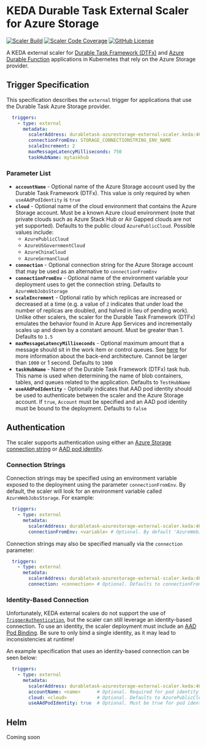 # KEDA Durable Task External Scaler for Azure Storage
[![Scaler Build](https://github.com/wsugarman/durabletask-azurestorage-external-scaler/actions/workflows/scaler-ci.yml/badge.svg)](https://github.com/wsugarman/durabletask-azurestorage-external-scaler/actions/workflows/scaler-ci.yml) [![Scaler Code Coverage](https://codecov.io/gh/wsugarman/durabletask-azurestorage-external-scaler/branch/main/graph/badge.svg)](https://codecov.io/gh/wsugarman/durabletask-azurestorage-external-scaler) [![GitHub License](https://img.shields.io/github/license/wsugarman/durabletask-azurestorage-external-scaler?label=License)](https://github.com/wsugarman/durabletask-azurestorage-external-scaler/blob/main/LICENSE)

A KEDA external scaler for [Durable Task Framework (DTFx)](https://github.com/Azure/durabletask) and [Azure Durable Function](https://github.com/Azure/azure-functions-durable-extension) applications in Kubernetes that rely on the Azure Storage provider.

## Trigger Specification
This specification describes the `external` trigger for applications that use the Durable Task Azure Storage provider.

```yml
  triggers:
    - type: external
      metadata:
        scalerAddress: durabletask-azurestorage-external-scaler.keda:4050
        connectionFromEnv: STORAGE_CONNECTIONSTRING_ENV_NAME
        scaleIncrement: 2
        maxMessageLatencyMilliseconds: 750
        taskHubName: mytaskhub
```

### Parameter List
- **`accountName`** - Optional name of the Azure Storage account used by the Durable Task Framework (DTFx). This value is only required by when `useAAdPodIdentity` is `true`
- **`cloud`** - Optional name of the cloud environment that contains the Azure Storage account. Must be a known Azure cloud environment (note that private clouds such as Azure Stack Hub or Air Gapped clouds are not yet supported). Defaults to the public cloud `AzurePublicCloud`. Possible values include:
  - `AzurePublicCloud`
  - `AzureUSGovernmentCloud`
  - `AzureChinaCloud`
  - `AzureGermanCloud`
- **`connection`** - Optional connection string for the Azure Storage account that may be used as an alternative to `connectionFromEnv`
- **`connectionFromEnv`** - Optional name of the environment variable your deployment uses to get the connection string. Defaults to `AzureWebJobsStorage`
- **`scaleIncrement`** - Optional ratio by which replicas are increased or decreased at a time (e.g. a value of `2` indicates that under load the number of replicas are doubled, and halved in lieu of pending work). Unlike other scalers, the scaler for the Durable Task Framework (DTFx) emulates the behavior found in Azure App Services and incrementally scales up and down by a constant amount. Must be greater than 1. Defaults to `1.5`
- **`maxMessageLatencyMilliseconds`** - Optional maximum amount that a message should sit in the work item or control queues. See [here](https://docs.microsoft.com/en-us/azure/azure-functions/durable/durable-functions-perf-and-scale#internal-queue-triggers) for more information about the back-end architecture. Cannot be larger than `1000` or 1 second. Defaults to `1000`
- **`taskHubName`** - Name of the Durable Task Framework (DTFx) task hub. This name is used when determining the name of blob containers, tables, and queues related to the application. Defaults to `TestHubName`
- **`useAAdPodIdentity`** - Optionally indicates that AAD pod identity should be used to authenticate between the scaler and the Azure Storage account. If `true`, `Account` must be specified and an AAD pod identity must be bound to the deployment. Defaults to `false`

## Authentication
The scaler supports authentication using either an [Azure Storage connection string](https://docs.microsoft.com/en-us/azure/storage/common/storage-configure-connection-string) or [AAD pod identity](https://github.com/Azure/aad-pod-identity).

### Connection Strings
Connection strings may be specified using an environment variable exposed to the deployment using the parameter `connectionFromEnv`. By default, the scaler will look for an environment variable called `AzureWebJobsStorage`. For example:

```yml
  triggers:
    - type: external
      metadata:
        scalerAddress: durabletask-azurestorage-external-scaler.keda:4050 # Required. Address of the external scaler service
        connectionFromEnv: <variable> # Optional. By default 'AzureWebJobsStorage'
```

Connection strings may also be specified manually via the `connection` parameter:

```yml
  triggers:
    - type: external
      metadata:
        scalerAddress: durabletask-azurestorage-external-scaler.keda:4050 # Required. Address of the external scaler service
        connection: <connection> # Optional. Defaults to connectionFromEnv
```

### Identity-Based Connection
Unfortunately, KEDA external scalers do not support the use of [`TriggerAuthentication`](https://keda.sh/docs/2.5/concepts/authentication/#re-use-credentials-and-delegate-auth-with-triggerauthentication), but the scaler can still leverage an identity-based connection. To use an identity, the scaler deployment must include an [AAD Pod Binding](https://azure.github.io/aad-pod-identity/docs/demo/standard_walkthrough/#5-deploy-azureidentitybinding). Be sure to only bind a single identity, as it may lead to inconsistencies at runtime!

An example specification that uses an identity-based connection can be seen below:

```yml
  triggers:
    - type: external
      metadata:
        scalerAddress: durabletask-azurestorage-external-scaler.keda:4050 # Required. Address of the external scaler service
        accountName: <name>      # Optional. Required for pod identity
        cloud: <cloud>           # Optional. Defaults to AzurePublicCloud
        useAAdPodIdentity: true  # Optional. Must be true for pod identity. Defaults to false
```

## Helm
Coming soon
